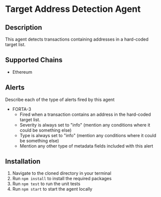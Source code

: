 # Target Address Detection Agent

## Description

This agent detects transactions containing addresses in a hard-coded target list.

## Supported Chains

- Ethereum

## Alerts

Describe each of the type of alerts fired by this agent

- FORTA-3
  - Fired when a transaction contains an address in the hard-coded target list.
  - Severity is always set to "info" (mention any conditions where it could be something else)
  - Type is always set to "info" (mention any conditions where it could be something else)
  - Mention any other type of metadata fields included with this alert

## Installation

1. Navigate to the cloned directory in your terminal
2. Run `npm install` to install the required packages
3. Run `npm test` to run the unit tests
4. Run `npm start` to start the agent locally
